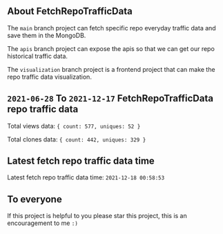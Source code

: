 ## About FetchRepoTrafficData

The `main` branch project can fetch specific repo everyday traffic data and save them in the MongoDB.

The `apis` branch project can expose the apis so that we can get our repo historical traffic data.

The `visualization` branch project is a frontend project that can make the repo traffic data visualization.

## `2021-06-28` To `2021-12-17` FetchRepoTrafficData repo traffic data

Total views data: `{ count: 577, uniques: 52 }`

Total clones data: `{ count: 442, uniques: 329 }`

## Latest fetch repo traffic data time

Latest fetch repo traffic data time: `2021-12-18 00:58:53`

## To everyone

If this project is helpful to you please star this project, this is an encouragement to me `:)`



